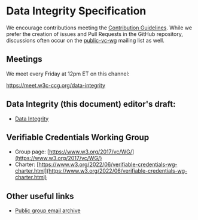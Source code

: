 # Data Integrity Specification

We encourage contributions meeting the [Contribution Guidelines](CONTRIBUTING.md).
While we prefer the creation of issues and Pull Requests in the GitHub
repository, discussions often occur on the
[public-vc-wg](http://lists.w3.org/Archives/Public/public-vc-wg/) mailing list
as well.

## Meetings

We meet every Friday at 12pm ET on this channel:

https://meet.w3c-ccg.org/data-integrity

## Data Integrity (this document) editor's draft:
* [Data Integrity](https://w3c.github.io/vc-data-integrity/)

## Verifiable Credentials Working Group
* Group page: [https://www.w3.org/2017/vc/WG/](https://www.w3.org/2017/vc/WG/)
* Charter: [https://www.w3.org/2022/06/verifiable-credentials-wg-charter.html](https://www.w3.org/2022/06/verifiable-credentials-wg-charter.html)

## Other useful links
* [Public group email archive](https://lists.w3.org/Archives/Public/public-vc-wg/)
